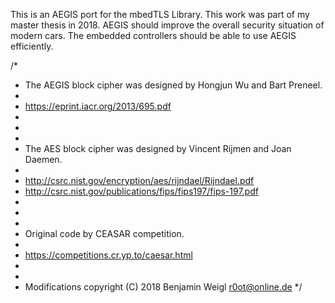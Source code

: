 This is an AEGIS port for the mbedTLS Library. This work was part of my master thesis in 2018. AEGIS should improve the overall security situation of modern cars. The embedded controllers should be able to use AEGIS efficiently.

/*
 *  The AEGIS block cipher was designed by Hongjun Wu and Bart Preneel.
 *
 *  https://eprint.iacr.org/2013/695.pdf
 *
 *
 *
 *  The AES block cipher was designed by Vincent Rijmen and Joan Daemen.
 *
 *  http://csrc.nist.gov/encryption/aes/rijndael/Rijndael.pdf
 *  http://csrc.nist.gov/publications/fips/fips197/fips-197.pdf
 *
 *
 *
 *  Original code by CEASAR competition.
 *
 *  https://competitions.cr.yp.to/caesar.html
 *
 *
 *  Modifications copyright (C) 2018 Benjamin Weigl <r0ot@online.de>
 */
